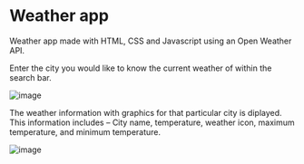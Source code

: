 # Weather app
Weather app made with HTML, CSS and Javascript using an Open Weather API. 

Enter the city you would like to know the current weather of within the search bar. 

![image](https://user-images.githubusercontent.com/108703625/210637535-d819734f-6d9b-4c11-92e2-d0d4e5db1fd1.png)

The weather information with graphics for that particular city is diplayed. This information includes – City name, temperature, weather icon, maximum temperature, and minimum temperature.

![image](https://user-images.githubusercontent.com/108703625/210636813-a8248090-120e-4cc2-bcee-fcf795955865.png)
